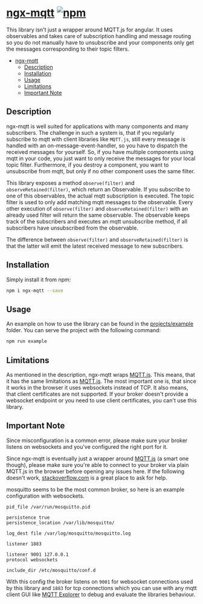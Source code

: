 # [ngx-mqtt](https://github.com/sclausen/ngx-mqtt) [![npm](https://img.shields.io/npm/v/ngx-mqtt.svg)](https://www.npmjs.com/package/ngx-mqtt)

This library isn't just a wrapper around MQTT.js for angular. It uses observables and takes care of subscription handling and message routing so you do not manually have to unsubscribe and your components only get the messages corresponding to their topic filters.

- [ngx-mqtt ](#ngx-mqtt-)
  - [Description](#description)
  - [Installation](#installation)
  - [Usage](#usage)
  - [Limitations](#limitations)
  - [Important Note](#important-note)

## Description[](#description)

ngx-mqtt is well suited for applications with many components and many subscribers. The challenge in such a system is, that if you regularly subscribe to mqtt with client libraries like `MQTT.js`, still every message is handled with an on-message-event-handler, so you have to dispatch the received messages for yourself. So, if you have multiple components using mqtt in your code, you just want to only receive the messages for your local topic filter. Furthermore, if you destroy a component, you want to unsubscribe from mqtt, but only if no other component uses the same filter.

This library exposes a method `observe(filter)` and `observeRetained(filter)`, which return an Observable. If you subscribe to one of this observables, the actual mqtt subscription is executed. The topic filter is used to only add matching mqtt messages to the observable. Every other execution of `observe(filter)` and `observeRetained(filter)` with an already used filter will return the same observable. The observable keeps track of the subscribers and executes an mqtt unsubscribe method, if all subscribers have unsubscribed from the observable.

The difference between `observe(filter)` and `observeRetained(filter)` is that the latter will emit the latest received message to new subscribers.

## Installation[](#installation)

Simply install it from npm:

```sh
npm i ngx-mqtt --save
```

## Usage[](#usage)

An example on how to use the library can be found in the [projects/example](projects/example) folder. You can serve the project with the following command:

```sh
npm run example
```

## Limitations[](#limitations)
As mentioned in the description, ngx-mqtt wraps [MQTT.js](https://github.com/mqttjs/MQTT.js). This means, that it has the same limitations as [MQTT.js](https://github.com/mqttjs/MQTT.js). The most important one is, that since it works in the browser it uses websockets instead of TCP. It also means, that client certificates are not supported. If your broker doesn't provide a websocket endpoint or you need to use client certificates, you can't use this library.

## Important Note[](#important-note)
Since misconfiguration is a common error, please make sure your broker listens on websockets and you've configured the right port for it.

Since ngx-mqtt is eventually just a wrapper around [MQTT.js](https://github.com/mqttjs/MQTT.js) (a smart one though), please make sure you're able to connect to your broker via plain MQTT.js in the browser before opening any issues here. If the following doesn't work, [stackoverflow.com](https://stackoverflow.com) is a great place to ask for help.

mosquitto seems to be the most common broker, so here is an example configuration with websockets.

```
pid_file /var/run/mosquitto.pid

persistence true
persistence_location /var/lib/mosquitto/

log_dest file /var/log/mosquitto/mosquitto.log

listener 1883

listener 9001 127.0.0.1
protocol websockets

include_dir /etc/mosquitto/conf.d
```

With this config the broker listens on `9001` for websocket connections used by this library and `1883` for tcp connections which you can use with any mqtt client GUI like [MQTT Explorer](https://mqtt-explorer.com/) to debug and evaluate the libraries behaviour.
